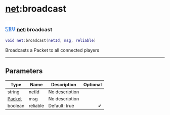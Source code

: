 # [net](../net/README.md):broadcast

### <img src="../../.gitbook/assets/server.png" width="32" height="32" /> [net](../net/README.md):broadcast

```lua
void net:broadcast(netId, msg, reliable)
```

Broadcasts a Packet to all connected players<br>

-----------------
## Parameters

| Type   | Name | Description | Optional |
| ------ | ---- | ----------- | -------: |
| string | netId | No description |   |
| [Packet](../packet/README.md) | msg | No description |   |
| boolean | reliable | Default: true | ✔ |
